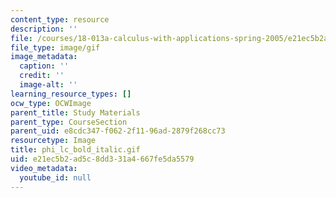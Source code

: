 ```yaml
---
content_type: resource
description: ''
file: /courses/18-013a-calculus-with-applications-spring-2005/e21ec5b2ad5c8dd331a4667fe5da5579_phi_lc_bold_italic.gif
file_type: image/gif
image_metadata:
  caption: ''
  credit: ''
  image-alt: ''
learning_resource_types: []
ocw_type: OCWImage
parent_title: Study Materials
parent_type: CourseSection
parent_uid: e8cdc347-f062-2f11-96ad-2879f268cc73
resourcetype: Image
title: phi_lc_bold_italic.gif
uid: e21ec5b2-ad5c-8dd3-31a4-667fe5da5579
video_metadata:
  youtube_id: null
---
```

